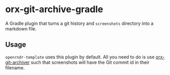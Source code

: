 # orx-git-archive-gradle

A Gradle plugin that turns a git history and `screenshots` directory into a markdown file.

## Usage

`openrndr-template` uses this plugin by default. All you need to do is
use [orx-git-archiver](../orx-git-archiver) such
that screenshots will have the Git commit id in their filename.


